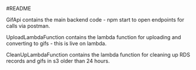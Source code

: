 #README

GifApi contains the main backend code - npm start to open endpoints for calls via postman.

UploadLambdaFunction contains the lambda function for uploading and converting to gifs - this is live on lambda.

CleanUpLambdaFunction contains the lambda function for cleaning up RDS records and gifs in s3 older than 24 hours.
